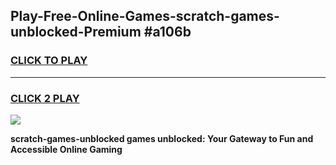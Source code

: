 
## Play-Free-Online-Games-scratch-games-unblocked-Premium #a106b
<h3>
<a href="https://premium.freeplayer.one?title=scratch-games-unblocked&ref=8M">CLICK TO PLAY</a></h3>
<hr>

<h3>
<a href="https://premium.freeplayer.one?title=scratch-games-unblocked&ref=8M">CLICK 2 PLAY</a>
  
</h3>

<a href="https://premium.freeplayer.one?title=scratch-games-unblocked&ref=8M"><img src="https://clearcache.store/games.png"></a>


**scratch-games-unblocked games unblocked: Your Gateway to Fun and Accessible Online Gaming**
